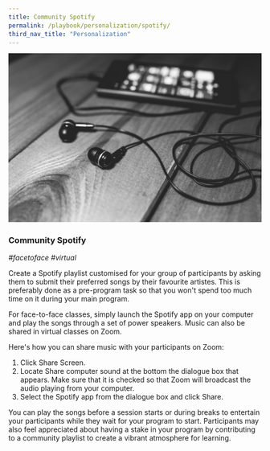 ```yaml
---
title: Community Spotify
permalink: /playbook/personalization/spotify/
third_nav_title: "Personalization"
---
```


![Music](/images/music.jpg)
### Community Spotify
*#facetoface #virtual*

Create a Spotify playlist customised for your group of participants by asking them to submit their preferred songs by their favourite artistes. This is preferably done as a pre-program task so that you won't spend too much time on it during your main program. 

For face-to-face classes, simply launch the Spotify app on your computer and play the songs through a set of power speakers. Music can also be shared in virtual classes on Zoom. 

Here's how you can share music with your participants on Zoom: 

  1. Click Share Screen. 
  2. Locate Share computer sound at the bottom the dialogue box that appears. Make sure that it is checked so that Zoom will broadcast the audio playing from your computer. 
  3. Select the Spotify app from the dialogue box and click Share. 

You can play the songs before a session starts or during breaks to entertain your participants while they wait for your program to start. Participants may also feel appreciated about having a stake in your program by contributing to a community playlist to create a vibrant atmosphere for learning.
